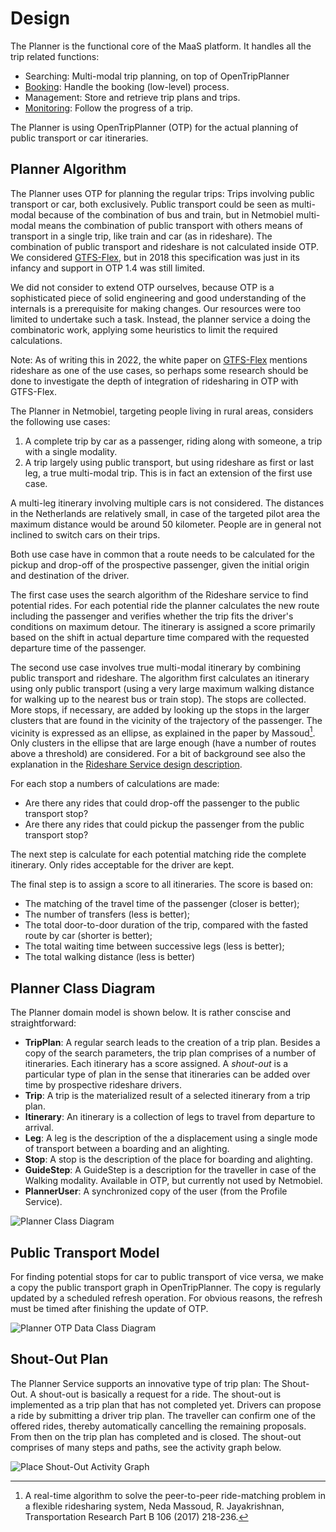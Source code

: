 # Design
The Planner is the functional core of the MaaS platform. It handles all the trip related functions:
* Searching: Multi-modal trip planning, on top of OpenTripPlanner
* [Booking](trip-booking.md): Handle the booking (low-level) process.
* Management: Store and retrieve trip plans and trips.
* [Monitoring](trip-monitoring.md): Follow the progress of a trip.

The Planner is using OpenTripPlanner (OTP) for the actual planning of public transport or car itineraries. 

## Planner Algorithm
The Planner uses OTP for planning the regular trips: Trips involving public transport or car, both exclusively. Public transport could be seen as multi-modal because of the combination of bus and train, but in Netmobiel multi-modal means the combination of public transport with others means of transport in a single trip, like train and car (as in rideshare). The combination of public transport and rideshare is not calculated inside OTP. We considered [GTFS-Flex](https://trid.trb.org/view/1858112), but in 2018 this specification was just in its infancy and support in OTP 1.4 was still limited. 

We did not consider to extend OTP ourselves, because OTP is a sophisticated piece of solid engineering and good understanding of the internals is a prerequisite for making changes. Our resources were too limited to undertake such a task. Instead, the planner service a doing the combinatoric work, applying some heuristics to limit the required calculations.

Note: As of writing this in 2022, the white paper on [GTFS-Flex](https://trid.trb.org/view/1858112) mentions rideshare as one of the use cases, so perhaps some research should be done to investigate the depth of integration of ridesharing in OTP with GTFS-Flex.

The Planner in Netmobiel, targeting people living in rural areas, considers the following use cases:
1. A complete trip by car as a passenger, riding along with someone, a trip with a single modality.
2. A trip largely using public transport, but using rideshare as first or last leg, a true multi-modal trip. This is in fact an extension of the first use case.

A multi-leg itinerary involving multiple cars is not considered. The distances in the Netherlands are relatively small, in case of the targeted pilot area the maximum distance would be around 50 kilometer. People are in general not inclined to switch cars on their trips. 

Both use case have in common that a route needs to be calculated for the pickup and drop-off of the prospective passenger, given the initial origin and destination of the driver.

The first case uses the search algorithm of the Rideshare service to find potential rides. For each potential ride the planner calculates the new route including the passenger and verifies whether the trip fits the driver's conditions on maximum detour. The itinerary is assigned a score primarily based on the shift in actual departure time compared with the requested departure time of the passenger.

The second use case involves true multi-modal itinerary by combining public transport and rideshare. The algorithm first calculates an itinerary using only public transport (using a very large maximum walking distance for walking up to the nearest bus or train stop). The stops are collected. More stops, if necessary, are added by looking up the stops in the larger clusters that are found in the vicinity of the trajectory of the passenger. The vicinity is expressed as an ellipse, as explained in the paper by Massoud[^1].  Only clusters in the ellipse that are large enough (have a number of routes above a threshold) are considered. For a bit of background see also the explanation in the [Rideshare Service design description](../../netmobiel-rideshare-ejb/doc/design.md).

For each stop a numbers of calculations are made:
* Are there any rides that could drop-off the passenger to the public transport stop?
* Are there any rides that could pickup the passenger from the public transport stop?

The next step is calculate for each potential matching ride the complete itinerary. Only rides acceptable for the driver are kept.

The final step is to assign a score to all itineraries. The score is based on:
* The matching of the travel time of the passenger (closer is better);
* The number of transfers (less is better);
* The total door-to-door duration of the trip, compared with the fasted route by car (shorter is better);
* The total waiting time between successive legs (less is better);
* The total walking distance (less is better)

## Planner Class Diagram

The Planner domain model is shown below. It is rather conscise and straightforward:
* **TripPlan**: A regular search leads to the creation of a trip plan. Besides a copy of the search parameters, the trip plan comprises of a number of itineraries. Each itinerary has a score assigned. A *shout-out* is a particular type of plan in the sense that itineraries can be added over time by prospective rideshare drivers.
* **Trip**: A trip is the materialized result of a selected itinerary from a trip plan.
* **Itinerary**: An itinerary is a collection of legs to travel from departure to arrival.
* **Leg**: A leg is the description of the a displacement using a single mode of transport between a boarding and an alighting.
* **Stop**: A stop is the description of the place for boarding and alighting.
* **GuideStep**: A GuideStep is a description for the traveller in case of the Walking modality. Available in OTP, but currently not used by Netmobiel.
* **PlannerUser**: A synchronized copy of the user (from the Profile Service).


![Planner Class Diagram](Planner-Class-Diagram.png)

## Public Transport Model
For finding potential stops for car to public transport of vice versa, we make a copy the public transport graph in OpenTripPlanner. The copy is regularly updated by a scheduled refresh operation. For obvious reasons, the refresh must be timed after finishing the update of OTP.

![Planner OTP Data Class Diagram](Planner-OTP-Data-Class-Diagram.png)

## Shout-Out Plan
The Planner Service supports an innovative type of trip plan: The Shout-Out. A shout-out is basically a request for a ride. The shout-out is implemented as a trip plan that has not completed yet. Drivers can propose a ride by submitting a driver trip plan. The traveller can confirm one of the offered rides, thereby automatically cancelling the remaining proposals. From then on the trip plan has completed and is closed. The shout-out comprises of many steps and paths, see the activity graph below.

![Place Shout-Out Activity Graph](Planner-Place-Shout-Out-ActivityGraph.png)

[^1]: A real-time algorithm to solve the peer-to-peer ride-matching problem in a flexible ridesharing system, Neda Massoud, R. Jayakrishnan, Transportation Research Part B 106 (2017) 218-236.